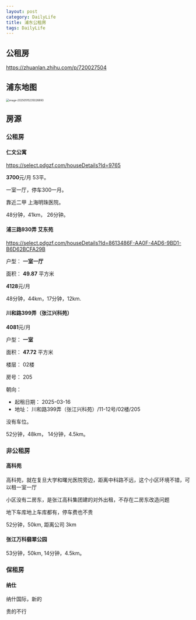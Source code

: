 ```yaml
---
layout: post
category: DailyLife
title: 浦东公租房
tags: DailyLife
---
```


## 公租房

https://zhuanlan.zhihu.com/p/720027504

## 浦东地图

<img src="https://cdn.jsdelivr.net/gh/mafulong/mdPic@vv6/v6/202505152350009.png" alt="image-20250515235026893" style="zoom:50%;" />

## 房源

### 公租房

#### 仁文公寓

https://select.pdgzf.com/houseDetails?Id=9765



**3700**元/月 53平。 

一室一厅，停车300一月。

靠近二甲 上海明珠医院。





48分钟，41km， 26分钟。



#### 浦三路930弄 艾东苑

https://select.pdgzf.com/houseDetails?Id=8613486F-AA0F-4AD6-9BD1-B6D62BCFA29B



户型： **一室一厅**

面积： **49.87** 平方米

**4128**元/月



48分钟，44km，17分钟，12km.



#### 川和路399弄（张江兴科苑）



**4081**元/月

户型： **一室**

面积： **47.72** 平方米

楼层： 02楼

房号： 205

朝向：

- 起租日期： 2025-03-16
- 地址： 川和路399弄（张江兴科苑）/11-12号/02楼/205



没有车位。

52分钟，48km， 14分钟，4.5km。

### 非公租房

#### 高科苑

高科苑，就在复旦大学和曙光医院旁边，距离中科路不远，这个小区环境不错，可以租一室一厅

小区没有二房东，是张江高科集团建的对外出租，不存在二房东改造问题

地下车库地上车库都有，停车费也不贵



52分钟，50km, 距离公司 3km



#### 张江万科翡翠公园

53分钟，50km, 14分钟，4.5km。



### 保租房

#### 纳仕

纳什国际，新的

贵的不行